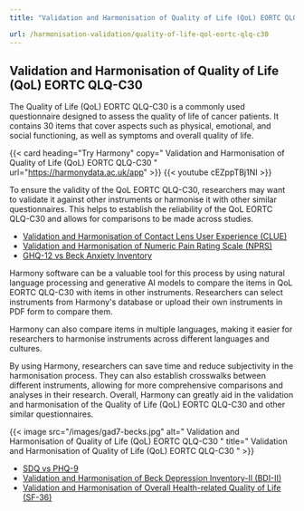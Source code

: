 ```yaml
---
title: "Validation and Harmonisation of Quality of Life (QoL) EORTC QLQ-C30"

url: /harmonisation-validation/quality-of-life-qol-eortc-qlq-c30
---
```


## Validation and Harmonisation of Quality of Life (QoL) EORTC QLQ-C30

The Quality of Life (QoL) EORTC QLQ-C30 is a commonly used questionnaire designed to assess the quality of life of cancer patients. It contains 30 items that cover aspects such as physical, emotional, and social functioning, as well as symptoms and overall quality of life.

{{< card heading="Try Harmony" copy=" Validation and Harmonisation of Quality of Life (QoL) EORTC QLQ-C30 " url="https://harmonydata.ac.uk/app" >}}
{{< youtube cEZppTBj1NI >}}

To ensure the validity of the QoL EORTC QLQ-C30, researchers may want to validate it against other instruments or harmonise it with other similar questionnaires. This helps to establish the reliability of the QoL EORTC QLQ-C30 and allows for comparisons to be made across studies.

* [Validation and Harmonisation of Contact Lens User Experience (CLUE)](/harmonisation-validation/contact-lens-user-experience-clue)
* [Validation and Harmonisation of Numeric Pain Rating Scale (NPRS)](/harmonisation-validation/numeric-pain-rating-scale-nprs)
* [GHQ-12 vs Beck Anxiety Inventory](/ghq-12-vs-beck-anxiety-inventory)

Harmony software can be a valuable tool for this process by using natural language processing and generative AI models to compare the items in QoL EORTC QLQ-C30 with items in other instruments. Researchers can select instruments from Harmony's database or upload their own instruments in PDF form to compare them.

Harmony can also compare items in multiple languages, making it easier for researchers to harmonise instruments across different languages and cultures.

By using Harmony, researchers can save time and reduce subjectivity in the harmonisation process. They can also establish crosswalks between different instruments, allowing for more comprehensive comparisons and analyses in their research. Overall, Harmony can greatly aid in the validation and harmonisation of the Quality of Life (QoL) EORTC QLQ-C30 and other similar questionnaires.


{{< image src="/images/gad7-becks.jpg" alt=" Validation and Harmonisation of Quality of Life (QoL) EORTC QLQ-C30 " title=" Validation and Harmonisation of Quality of Life (QoL) EORTC QLQ-C30 " >}}









* [SDQ vs PHQ-9](/sdq-vs-phq-9)
* [Validation and Harmonisation of Beck Depression Inventory-II (BDI-II)](/harmonisation-validation/beck-depression-inventory-ii-bdi-ii)
* [Validation and Harmonisation of Overall Health-related Quality of Life (SF-36)](/harmonisation-validation/overall-health-related-quality-of-life-sf-36)